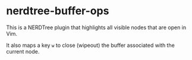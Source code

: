 # nerdtree-buffer-ops
This is a NERDTree plugin that highlights all visible nodes that are open in Vim.

It also maps a key `w` to close (wipeout) the buffer associated with the current node.
